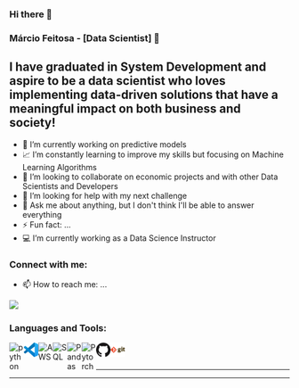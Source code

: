 ### Hi there 👋

### Márcio Feitosa - [Data Scientist] 👋

## I have graduated in System Development and aspire to be a data scientist who loves implementing data-driven solutions that have a meaningful impact on both business and society!

- 🔭 I’m currently working on predictive models
- 📈 I’m constantly learning to improve my skills but focusing on Machine Learning Algorithms
- 👯 I’m looking to collaborate on economic projects and with other Data Scientists and Developers
- 🤔 I’m looking for help with my next challenge
- 💬 Ask me about anything, but I don't think I'll be able to answer everything
- ⚡ Fun fact: ...
- 💻 I’m currently working as a Data Science Instructor

### Connect with me:
- 📫 How to reach me: ...

[<img align="left"  width="22px" src="https://cdn.jsdelivr.net/npm/simple-icons@3.4.0/icons/linkedin.svg" />](https://www.linkedin.com/in/mfeitosa/)

<br />

### Languages and Tools:

<img align="left" alt="python" width="26px" src="https://cdn.jsdelivr.net/npm/simple-icons@3.4.0/icons/python.svg" />

<img align="left" alt="visual studio code" width="26px" src="https://raw.githubusercontent.com/github/explore/80688e429a7d4ef2fca1e82350fe8e3517d3494d/topics/visual-studio-code/visual-studio-code.png" />

<img align="left" alt="AWS" width="26px" src="https://cdn.jsdelivr.net/npm/simple-icons@3.4.0/icons/amazonaws.svg" />

<img align="left" alt="SQL" width="26px" src="https://cdn.jsdelivr.net/npm/simple-icons@3.4.0/icons/postgresql.svg" />

<img align="left" alt="Pandas" width="26px" src="https://cdn.jsdelivr.net/npm/simple-icons@3.4.0/icons/pandas.svg" />

<img align="left" alt="Pytorch" width="26px" src="https://cdn.jsdelivr.net/npm/simple-icons@3.4.0/icons/pytorch.svg" />

<img align="left" alt="GitHub" width="26px" src="https://raw.githubusercontent.com/github/explore/78df643247d429f6cc873026c0622819ad797942/topics/github/github.png" />

<img align="left" alt="Git" width="26px" src="https://raw.githubusercontent.com/github/explore/80688e429a7d4ef2fca1e82350fe8e3517d3494d/topics/git/git.png" />

<br />
<br />


---

<!-- BLOG-POST-LIST:END -->

---

[e-mail]: marcfeitosa1@gmail.com
[linkedin]: linkedin.com/in/cabreirajm
